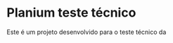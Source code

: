 <div>
    <h1>Planium teste técnico</h1>
    <p>Este é um projeto desenvolvido para o teste técnico da <a href="https://planium.io/"></a></p>
</div>
